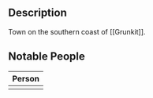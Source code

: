 ## Description
Town on the southern coast of [[Grunkit]].

## Notable People
| Person |
| ------ |
|        |